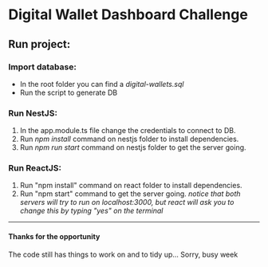 # Digital Wallet Dashboard Challenge

## Run project:

### Import database:
  * In the root folder you can find a *digital-wallets.sql*
  * Run the script to generate DB

### Run NestJS:
  1. In the app.module.ts file change the credentials to connect to DB.
  2. Run *npm install* command on nestjs folder to install dependencies.
  3. Run *npm run start* command on nestjs folder to get the server going.

### Run ReactJS:
  1. Run "npm install" command on react folder to install dependencies.
  2. Run "npm start" command to get the server going.
  *notice that both servers will try to run on localhost:3000, but react will ask you to change this by typing "yes" on the terminal*

---

#### Thanks for the opportunity 

The code still has things to work on and to tidy up... Sorry, busy week 